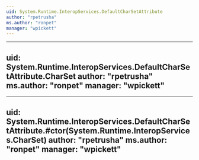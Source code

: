```yaml
---
uid: System.Runtime.InteropServices.DefaultCharSetAttribute
author: "rpetrusha"
ms.author: "ronpet"
manager: "wpickett"
---
```


---
uid: System.Runtime.InteropServices.DefaultCharSetAttribute.CharSet
author: "rpetrusha"
ms.author: "ronpet"
manager: "wpickett"
---

---
uid: System.Runtime.InteropServices.DefaultCharSetAttribute.#ctor(System.Runtime.InteropServices.CharSet)
author: "rpetrusha"
ms.author: "ronpet"
manager: "wpickett"
---
